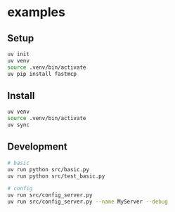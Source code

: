# examples

## Setup

```sh
uv init
uv venv
source .venv/bin/activate
uv pip install fastmcp
```

## Install

```sh
uv venv
source .venv/bin/activate
uv sync
```

## Development

```sh
# basic
uv run python src/basic.py
uv run python src/test_basic.py

# config
uv run src/config_server.py
uv run src/config_server.py --name MyServer --debug
```